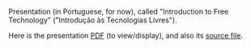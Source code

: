 Presentation (in Portuguese, for now), called "Introduction to Free Technology" ("Introdução às Tecnologias Livres").

Here is the presentation [PDF](intro.pdf) (to view/display), and also its [source file](intro.tex).
